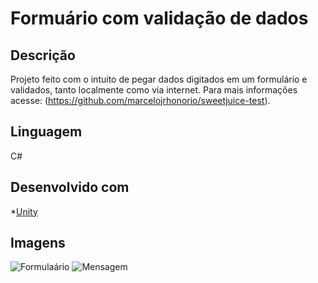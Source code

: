 # Formuário com validação de dados
## Descrição
Projeto feito com o intuito de pegar dados digitados em um formulário e validados, tanto localmente como via internet.
Para mais informações acesse: (https://github.com/marcelojrhonorio/sweetjuice-test).

## Linguagem
C#

## Desenvolvido com
*[Unity](https://unity.com/pt)

## Imagens
![Formulaário](https://github.com/RodrigoFernandoSilva/Est-gio-em-Desenvolvimento-Unity-na-Sweet-Media/tree/master/Prints/Formulário.PNG)
![Mensagem](https://github.com/RodrigoFernandoSilva/Est-gio-em-Desenvolvimento-Unity-na-Sweet-Media/tree/master/Prints/Mensagem.PNG)